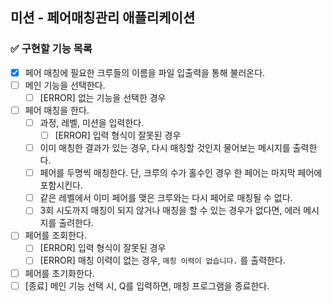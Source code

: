 ## 미션 - 페어매칭관리 애플리케이션

### ✅ 구현할 기능 목록

- [x] 페어 매칭에 필요한 크루들의 이름을 파일 입출력을 통해 불러온다.
- [ ] 메인 기능을 선택한다.
    - [ ] [ERROR] 없는 기능을 선택한 경우
- [ ] 페어 매칭을 한다.
    - [ ] 과정, 레벨, 미션을 입력한다.
        - [ ] [ERROR] 입력 형식이 잘못된 경우
    - [ ] 이미 매칭한 결과가 있는 경우, 다시 매칭할 것인지 물어보는 메시지를 출력한다.
    - [ ] 페어를 두명씩 매칭한다. 단, 크루의 수가 홀수인 경우 한 페어는 마지막 페어에 포함시킨다.
    - [ ] 같은 레벨에서 이미 페어를 맺은 크루와는 다시 페어로 매칭될 수 없다.
    - [ ] 3회 시도까지 매칭이 되지 않거나 매칭을 할 수 있는 경우가 없다면, 에러 메시지를 출려한다.
- [ ] 페어를 조회한다.
    - [ ] [ERROR] 입력 형식이 잘못된 경우
    - [ ] [ERROR] 매칭 이력이 없는 경우, `매칭 이력이 없습니다.` 를 출력한다.
- [ ] 페어를 초기화한다.
- [ ] [종료] 메인 기능 선택 시, Q를 입력하면, 매칭 프로그램을 종료한다.